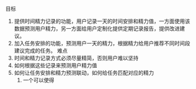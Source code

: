 目标
1. 提供时间精力记录的功能，用户记录一天的时间安排和精力值，一方面使用该数据预测用户精力，另一方面给用户定制化提供定期记录报告，提供改进建议。
2. 加入任务安排的功能，预测用户一天的精力，根据精力给用户推荐不同时间段建议完成的任务。
难点
1. 时间和精力记录方式必须尽量精简，否则用户难以坚持
2. 如何根据这些记录来预测用户精力值
3. 如何让任务安排和精力预测联动，如何给任务匹配对应的精力
	1. 一个可以使得